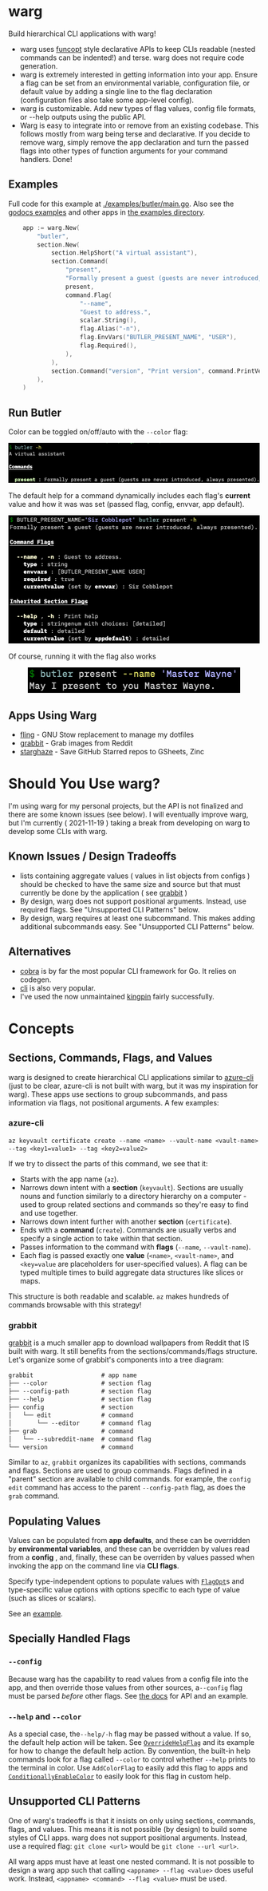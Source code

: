 # warg

Build hierarchical CLI applications with warg!

- warg uses [funcopt](https://dave.cheney.net/2014/10/17/functional-options-for-friendly-apis) style declarative APIs to keep CLIs readable (nested commands can be indented!) and terse. warg does not require code generation.
- warg is extremely interested in getting information into your app. Ensure a flag can be set from an environmental variable, configuration file, or default value by adding a single line to the flag declaration (configuration files also take some app-level config).
- warg is customizable. Add new types of flag values, config file formats, or --help outputs using the public API.
- Warg is easy to integrate into or remove from an existing codebase. This follows mostly from warg being terse and declarative. If you decide to remove warg, simply remove the app declaration and turn the passed flags into other types of function arguments for your command handlers. Done!

## Examples

Full code for this example at [./examples/butler/main.go](./examples/butler/main.go). Also see the  [godocs examples](https://pkg.go.dev/go.bbkane.com/warg#pkg-examples) and other apps in [the examples directory](./examples/).

```go
	app := warg.New(
		"butler",
		section.New(
			section.HelpShort("A virtual assistant"),
			section.Command(
				"present",
				"Formally present a guest (guests are never introduced, always presented).",
				present,
				command.Flag(
					"--name",
					"Guest to address.",
					scalar.String(),
					flag.Alias("-n"),
					flag.EnvVars("BUTLER_PRESENT_NAME", "USER"),
					flag.Required(),
				),
			),
			section.Command("version", "Print version", command.PrintVersion),
		),
	)
```

## Run Butler

Color can be toggled on/off/auto with the `--color` flag:

<p align="center">
  <img src="img/image-20220114210824919.png" alt="Sublime's custom image"/>
</p>

The default help for a command dynamically includes each flag's **current** value and how it was was set (passed flag, config, envvar, app default).

<p align="center">
  <img src="img/image-20220114212104654.png" alt="Sublime's custom image"/>
</p>

Of course, running it with the flag also works

<p align="center">
  <img src="img/image-20220114212309862.png" alt="Sublime's custom image"/>
</p>

## Apps Using Warg

- [fling](https://github.com/bbkane/fling/) - GNU Stow replacement to manage my dotfiles
- [grabbit](https://github.com/bbkane/grabbit) - Grab images from Reddit
- [starghaze](https://github.com/bbkane/starghaze/) - Save GitHub Starred repos to GSheets, Zinc

# Should You Use warg?

I'm using warg for my personal projects, but the API is not finalized and there
are some known issues (see below). I will eventually improve warg, but I'm currently ( 2021-11-19 )
taking a break from developing on warg to develop some CLIs with warg.

## Known Issues / Design Tradeoffs

- lists containing aggregate values ( values in list objects from configs ) should be checked to have the same size and source but that must currently be done by the application ( see [grabbit](https://github.com/bbkane/grabbit/blob/d1f30b87c4e5c8112f08e9889fa541dbeab66842/main.go#L311) )
- By design, warg does not support positional arguments. Instead, use required flags. See "Unsupported CLI Patterns" below.
- By design, warg requires at least one subcommand. This makes adding additional subcommands easy. See "Unsupported CLI Patterns" below.

## Alternatives

- [cobra](https://github.com/spf13/cobra) is by far the most popular CLI framework for Go. It relies on codegen.
- [cli](https://github.com/urfave/cli) is also very popular.
- I've used the now unmaintained [kingpin](https://github.com/alecthomas/kingpin) fairly successfully.

# Concepts

## Sections, Commands, Flags, and Values

warg is designed to create hierarchical CLI applications similar to [azure-cli](https://github.com/Azure/azure-cli) (just to be clear, azure-cli is not built with warg, but it was my inspiration for warg). These apps use sections to group subcommands, and pass information via flags, not positional arguments. A few examples:

### azure-cli

```
az keyvault certificate create --name <name> --vault-name <vault-name> --tag <key1=value1> --tag <key2=value2>
```

If we try to dissect the parts of this command, we see that it:

- Starts with the app name (`az`).
- Narrows down intent with a **section** (`keyvault`). Sections are usually nouns and function similarly to a directory hierarchy on a computer - used to group related sections and commands so they're easy to find and use together.
- Narrows down intent further with another **section** (`certificate`).
- Ends with a **command** (`create`). Commands are usually verbs and specify a single action to take within that section.
- Passes information to the command with **flags** (`--name`, `--vault-name`).
- Each flag is passed exactly one **value** (`<name>`, `<vault-name>`, and `<key=value` are placeholders for user-specified values). A flag can be typed multiple times to build aggregate data structures like slices or maps.

This structure is both readable and scalable. `az` makes hundreds of commands browsable with this strategy!

### grabbit

[grabbit](https://github.com/bbkane/grabbit) is a much smaller app to download wallpapers from Reddit that IS built with warg. It still benefits from the sections/commands/flags structure. Let's organize some of grabbit's components into a tree diagram:

```
grabbit                   # app name
├── --color               # section flag
├── --config-path         # section flag
├── --help                # section flag
├── config                # section
│   └── edit              # command
│       └── --editor      # command flag
├── grab                  # command
│   └── --subreddit-name  # command flag
└── version               # command
```

Similar to `az`, `grabbit` organizes its capabilities with sections, commands and flags. Sections are used to group commands. Flags defined in a "parent" section are available to child commands. for example, the `config edit` command has access to the parent `--config-path` flag, as does the `grab` command.

## Populating Values

Values can be populated from **app defaults**, and these can be overridden by **environmental variables**, and these can be overridden by values read from a **config** , and, finally, these can be overriden by values passed when invoking the app on the command line via **CLI flags**.

Specify type-independent options to populate values with [`FlagOpt`](https://pkg.go.dev/github.com/bbkane/warg/flag#FlagOpt)s and type-specific value options with options specific to each type of value (such as slices or scalars).

See an [example](./example_flag_value_options_test.go).

## Specially Handled Flags

### `--config`

Because warg has the capability to read values from a config file into the app, and then override those values from other sources, a`--config` flag must be parsed *before* other flags.  See [the docs](https://pkg.go.dev/github.com/bbkane/warg#ConfigFlag) for API and an example.

### `--help` and  `--color`

As a special case, the`--help/-h` flag may be passed without a value. If so, the default help action will be taken. See [`OverrideHelpFlag`](https://pkg.go.dev/github.com/bbkane/warg#OverrideHelpFlag) and its example for how to change the default help action. By convention, the built-in help commands look for a flag called `--color`  to control whether `--help` prints to the terminal in color. Use `AddColorFlag` to easily add this flag to apps and  [`ConditionallyEnableColor`](https://pkg.go.dev/github.com/bbkane/warg/help#ConditionallyEnableColor) to easily look for this flag in custom help.

## Unsupported CLI Patterns

One of warg's tradeoffs is that it insists on only using sections, commands,  flags, and values. This means it is not possible (by design) to build some styles of CLI apps. warg does not support positional arguments. Instead, use a required flag: `git clone <url>` would be `git clone --url <url>`.

All warg apps must have at least one nested command.  It is not possible to design a warg app such that calling `<appname> --flag <value>` does useful work. Instead, `<appname> <command> --flag <value>` must be used.

